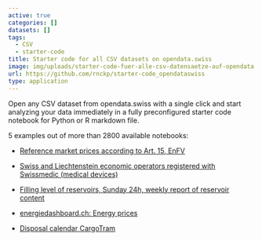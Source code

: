 ```yaml
---
active: true
categories: []
datasets: []
tags:
  - CSV
  - starter-code
title: Starter code for all CSV datasets on opendata.swiss
image: img/uploads/starter-code-fuer-alle-csv-datensaetze-auf-opendata.swiss-image.jpg
url: https://github.com/rnckp/starter-code_opendataswiss
type: application
---
```

Open any CSV dataset from opendata.swiss with a single click and start analyzing your data immediately in a fully preconfigured starter code notebook for Python or R markdown file.


5 examples out of more than 2800 available notebooks:


*   [Reference market prices according to Art. 15, EnFV](https://githubtocolab.com/rnckp/starter-code_opendataswiss/blob/main/02_python/eeadc4fb-8f11-4d13-a83b-4a0a0c816aec.ipynb)




*   [Swiss and Liechtenstein economic operators registered with Swissmedic (medical devices)](https://githubtocolab.com/rnckp/starter-code_opendataswiss/blob/main/02_python/dded0a9e-79e3-4268-aeea-76fa58c6315e.ipynb)




*   [Filling level of reservoirs, Sunday 24h, weekly report of reservoir content](https://githubtocolab.com/rnckp/starter-code_opendataswiss/blob/main/02_python/5ad2f1c1-12ec-440c-8ab2-b51f44ba3883.ipynb)




*   [energiedashboard.ch: Energy prices](https://githubtocolab.com/rnckp/starter-code_opendataswiss/blob/main/02_python/63c37114-3f81-4419-9dd6-3c08a5e4140e.ipynb)




*   [Disposal calendar CargoTram](https://githubtocolab.com/rnckp/starter-code_opendataswiss/blob/main/02_python//43c97f18-e1df-48c5-887c-24084e7b03f0.ipynb)
